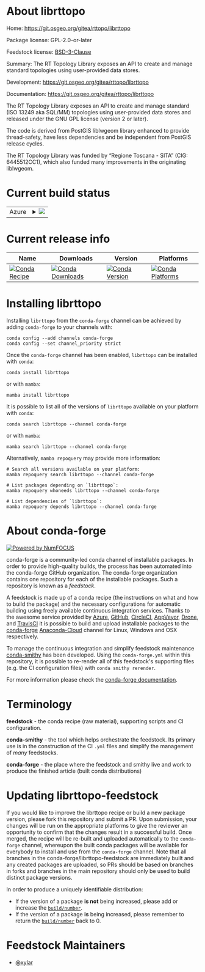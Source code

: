 About librttopo
===============

Home: https://git.osgeo.org/gitea/rttopo/librttopo

Package license: GPL-2.0-or-later

Feedstock license: [BSD-3-Clause](https://github.com/conda-forge/librttopo-feedstock/blob/main/LICENSE.txt)

Summary: The RT Topology Library exposes an API to create and manage standard
topologies using user-provided data stores.


Development: https://git.osgeo.org/gitea/rttopo/librttopo

Documentation: https://git.osgeo.org/gitea/rttopo/librttopo

The RT Topology Library exposes an API to create and manage standard (ISO
13249 aka SQL/MM) topologies using user-provided data stores and released
under the GNU GPL license (version 2 or later).

The code is derived from PostGIS liblwgeom library enhanced to provide
thread-safety, have less dependencies and be independent from PostGIS
release cycles.

The RT Topology Library was funded by “Regione Toscana - SITA” (CIG:
6445512CC1), which also funded many improvements in the originating
liblwgeom.


Current build status
====================


<table>
    
  <tr>
    <td>Azure</td>
    <td>
      <details>
        <summary>
          <a href="https://dev.azure.com/conda-forge/feedstock-builds/_build/latest?definitionId=10902&branchName=main">
            <img src="https://dev.azure.com/conda-forge/feedstock-builds/_apis/build/status/librttopo-feedstock?branchName=main">
          </a>
        </summary>
        <table>
          <thead><tr><th>Variant</th><th>Status</th></tr></thead>
          <tbody><tr>
              <td>linux_64</td>
              <td>
                <a href="https://dev.azure.com/conda-forge/feedstock-builds/_build/latest?definitionId=10902&branchName=main">
                  <img src="https://dev.azure.com/conda-forge/feedstock-builds/_apis/build/status/librttopo-feedstock?branchName=main&jobName=linux&configuration=linux_64_" alt="variant">
                </a>
              </td>
            </tr><tr>
              <td>linux_aarch64</td>
              <td>
                <a href="https://dev.azure.com/conda-forge/feedstock-builds/_build/latest?definitionId=10902&branchName=main">
                  <img src="https://dev.azure.com/conda-forge/feedstock-builds/_apis/build/status/librttopo-feedstock?branchName=main&jobName=linux&configuration=linux_aarch64_" alt="variant">
                </a>
              </td>
            </tr><tr>
              <td>linux_ppc64le</td>
              <td>
                <a href="https://dev.azure.com/conda-forge/feedstock-builds/_build/latest?definitionId=10902&branchName=main">
                  <img src="https://dev.azure.com/conda-forge/feedstock-builds/_apis/build/status/librttopo-feedstock?branchName=main&jobName=linux&configuration=linux_ppc64le_" alt="variant">
                </a>
              </td>
            </tr><tr>
              <td>osx_64</td>
              <td>
                <a href="https://dev.azure.com/conda-forge/feedstock-builds/_build/latest?definitionId=10902&branchName=main">
                  <img src="https://dev.azure.com/conda-forge/feedstock-builds/_apis/build/status/librttopo-feedstock?branchName=main&jobName=osx&configuration=osx_64_" alt="variant">
                </a>
              </td>
            </tr><tr>
              <td>osx_arm64</td>
              <td>
                <a href="https://dev.azure.com/conda-forge/feedstock-builds/_build/latest?definitionId=10902&branchName=main">
                  <img src="https://dev.azure.com/conda-forge/feedstock-builds/_apis/build/status/librttopo-feedstock?branchName=main&jobName=osx&configuration=osx_arm64_" alt="variant">
                </a>
              </td>
            </tr><tr>
              <td>win_64</td>
              <td>
                <a href="https://dev.azure.com/conda-forge/feedstock-builds/_build/latest?definitionId=10902&branchName=main">
                  <img src="https://dev.azure.com/conda-forge/feedstock-builds/_apis/build/status/librttopo-feedstock?branchName=main&jobName=win&configuration=win_64_" alt="variant">
                </a>
              </td>
            </tr>
          </tbody>
        </table>
      </details>
    </td>
  </tr>
</table>

Current release info
====================

| Name | Downloads | Version | Platforms |
| --- | --- | --- | --- |
| [![Conda Recipe](https://img.shields.io/badge/recipe-librttopo-green.svg)](https://anaconda.org/conda-forge/librttopo) | [![Conda Downloads](https://img.shields.io/conda/dn/conda-forge/librttopo.svg)](https://anaconda.org/conda-forge/librttopo) | [![Conda Version](https://img.shields.io/conda/vn/conda-forge/librttopo.svg)](https://anaconda.org/conda-forge/librttopo) | [![Conda Platforms](https://img.shields.io/conda/pn/conda-forge/librttopo.svg)](https://anaconda.org/conda-forge/librttopo) |

Installing librttopo
====================

Installing `librttopo` from the `conda-forge` channel can be achieved by adding `conda-forge` to your channels with:

```
conda config --add channels conda-forge
conda config --set channel_priority strict
```

Once the `conda-forge` channel has been enabled, `librttopo` can be installed with `conda`:

```
conda install librttopo
```

or with `mamba`:

```
mamba install librttopo
```

It is possible to list all of the versions of `librttopo` available on your platform with `conda`:

```
conda search librttopo --channel conda-forge
```

or with `mamba`:

```
mamba search librttopo --channel conda-forge
```

Alternatively, `mamba repoquery` may provide more information:

```
# Search all versions available on your platform:
mamba repoquery search librttopo --channel conda-forge

# List packages depending on `librttopo`:
mamba repoquery whoneeds librttopo --channel conda-forge

# List dependencies of `librttopo`:
mamba repoquery depends librttopo --channel conda-forge
```


About conda-forge
=================

[![Powered by
NumFOCUS](https://img.shields.io/badge/powered%20by-NumFOCUS-orange.svg?style=flat&colorA=E1523D&colorB=007D8A)](https://numfocus.org)

conda-forge is a community-led conda channel of installable packages.
In order to provide high-quality builds, the process has been automated into the
conda-forge GitHub organization. The conda-forge organization contains one repository
for each of the installable packages. Such a repository is known as a *feedstock*.

A feedstock is made up of a conda recipe (the instructions on what and how to build
the package) and the necessary configurations for automatic building using freely
available continuous integration services. Thanks to the awesome service provided by
[Azure](https://azure.microsoft.com/en-us/services/devops/), [GitHub](https://github.com/),
[CircleCI](https://circleci.com/), [AppVeyor](https://www.appveyor.com/),
[Drone](https://cloud.drone.io/welcome), and [TravisCI](https://travis-ci.com/)
it is possible to build and upload installable packages to the
[conda-forge](https://anaconda.org/conda-forge) [Anaconda-Cloud](https://anaconda.org/)
channel for Linux, Windows and OSX respectively.

To manage the continuous integration and simplify feedstock maintenance
[conda-smithy](https://github.com/conda-forge/conda-smithy) has been developed.
Using the ``conda-forge.yml`` within this repository, it is possible to re-render all of
this feedstock's supporting files (e.g. the CI configuration files) with ``conda smithy rerender``.

For more information please check the [conda-forge documentation](https://conda-forge.org/docs/).

Terminology
===========

**feedstock** - the conda recipe (raw material), supporting scripts and CI configuration.

**conda-smithy** - the tool which helps orchestrate the feedstock.
                   Its primary use is in the construction of the CI ``.yml`` files
                   and simplify the management of *many* feedstocks.

**conda-forge** - the place where the feedstock and smithy live and work to
                  produce the finished article (built conda distributions)


Updating librttopo-feedstock
============================

If you would like to improve the librttopo recipe or build a new
package version, please fork this repository and submit a PR. Upon submission,
your changes will be run on the appropriate platforms to give the reviewer an
opportunity to confirm that the changes result in a successful build. Once
merged, the recipe will be re-built and uploaded automatically to the
`conda-forge` channel, whereupon the built conda packages will be available for
everybody to install and use from the `conda-forge` channel.
Note that all branches in the conda-forge/librttopo-feedstock are
immediately built and any created packages are uploaded, so PRs should be based
on branches in forks and branches in the main repository should only be used to
build distinct package versions.

In order to produce a uniquely identifiable distribution:
 * If the version of a package **is not** being increased, please add or increase
   the [``build/number``](https://docs.conda.io/projects/conda-build/en/latest/resources/define-metadata.html#build-number-and-string).
 * If the version of a package **is** being increased, please remember to return
   the [``build/number``](https://docs.conda.io/projects/conda-build/en/latest/resources/define-metadata.html#build-number-and-string)
   back to 0.

Feedstock Maintainers
=====================

* [@xylar](https://github.com/xylar/)

